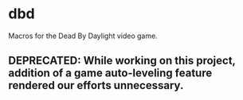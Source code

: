 # dbd
Macros for the Dead By Daylight video game.

## DEPRECATED: While working on this project, addition of a game auto-leveling feature rendered our efforts unnecessary.
